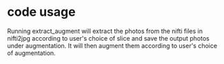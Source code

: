 # code usage
Running extract_augment will extract the photos from the nifti files in nifti2jpg
according to user's choice of slice and save the output photos under augmentation.
It will then augment them according to user's choice of augmentation.